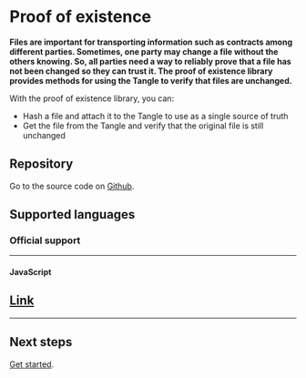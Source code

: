 # Proof of existence

**Files are important for transporting information such as contracts among different parties. Sometimes, one party may change a file without the others knowing. So, all parties need a way to reliably prove that a file has not been changed so they can trust it. The proof of existence library provides methods for using the Tangle to verify that files are unchanged.**

With the proof of existence library, you can:

- Hash a file and attach it to the Tangle to use as a single source of truth
- Get the file from the Tangle and verify that the original file is still unchanged

## Repository

Go to the source code on [Github](https://github.com/iotaledger/iota-poex-tool).

## Supported languages

### **Official support** ###

---------------

#### **JavaScript** ####
[Link](/getting-started/prove-a-file-is-unchanged.md)
---

---------------

## Next steps

[Get started](/getting-started/prove-a-file-is-unchanged.md).